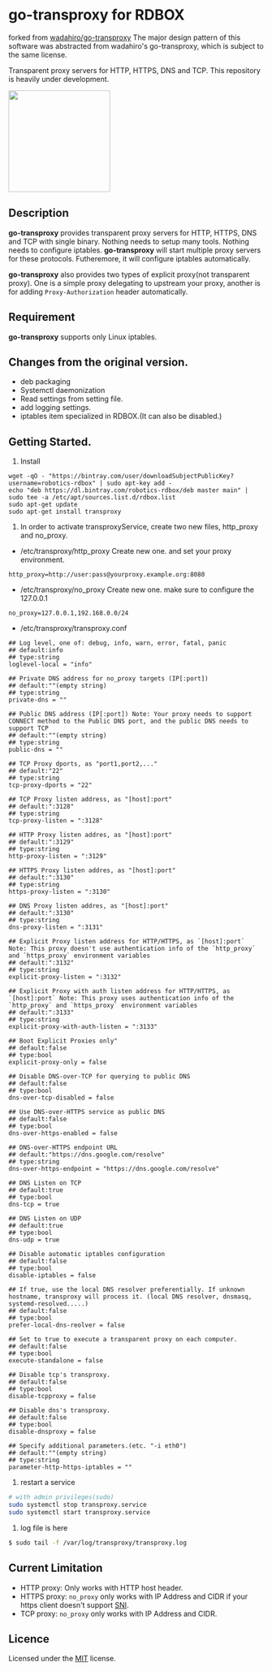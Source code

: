 # go-transproxy for RDBOX

forked from [wadahiro/go\-transproxy](https://github.com/wadahiro/go-transproxy)
The major design pattern of this software was abstracted from wadahiro's go-transproxy, which is subject to the same license.

Transparent proxy servers for HTTP, HTTPS, DNS and TCP. 
This repository is heavily under development.

<img src="https://github.com/fukuta-tatsuya-intec/go-transproxy/blob/master/images/kougakumeisai.png" width="200px">

## Description

**go-transproxy** provides transparent proxy servers for HTTP, HTTPS, DNS and TCP with single binary.
Nothing needs to setup many tools. Nothing needs to configure iptables.
**go-transproxy** will start multiple proxy servers for these protocols.
Futheremore, it will configure iptables automatically.

**go-transproxy** also provides two types of explicit proxy(not transparent proxy).
One is a simple proxy delegating to upstream your proxy, another is for adding `Proxy-Authorization` header automatically.

## Requirement

**go-transproxy** supports only Linux iptables.

## Changes from the original version.

* deb packaging
* Systemctl daemonization
* Read settings from setting file.
* add logging settings.
* iptables item specialized in RDBOX.(It can also be disabled.)

## Getting Started.
1. Install
```
wget -qO - "https://bintray.com/user/downloadSubjectPublicKey?username=robotics-rdbox" | sudo apt-key add - 
echo "deb https://dl.bintray.com/robotics-rdbox/deb master main" | sudo tee -a /etc/apt/sources.list.d/rdbox.list
sudo apt-get update
sudo apt-get install transproxy
```

1. In order to activate transproxyService, create two new files, http_proxy and no_proxy.

- /etc/transproxy/http_proxy
Create new one. and set your proxy environment.
```
http_proxy=http://user:pass@yourproxy.example.org:8080
```

- /etc/transproxy/no_proxy
Create new one. make sure to configure the 127.0.0.1
```
no_proxy=127.0.0.1,192.168.0.0/24
```

- /etc/transproxy/transproxy.conf

```
## Log level, one of: debug, info, warn, error, fatal, panic
## default:info
## type:string
loglevel-local = "info"

## Private DNS address for no_proxy targets (IP[:port])
## default:""(empty string)
## type:string
private-dns = ""

## Public DNS address (IP[:port]) Note: Your proxy needs to support CONNECT method to the Public DNS port, and the public DNS needs to support TCP
## default:""(empty string)
## type:string
public-dns = ""

## TCP Proxy dports, as "port1,port2,..."
## default:"22"
## type:string
tcp-proxy-dports = "22"

## TCP Proxy listen address, as "[host]:port"
## default:":3128"
## type:string
tcp-proxy-listen = ":3128"

## HTTP Proxy listen addres, as "[host]:port"
## default:":3129"
## type:string
http-proxy-listen = ":3129"

## HTTPS Proxy listen addres, as "[host]:port"
## default:":3130"
## type:string
https-proxy-listen = ":3130"

## DNS Proxy listen addres, as "[host]:port"
## default:":3130"
## type:string
dns-proxy-listen = ":3131"

## Explicit Proxy listen address for HTTP/HTTPS, as `[host]:port` Note: This proxy doesn't use authentication info of the `http_proxy` and `https_proxy` environment variables
## default:":3132"
## type:string
explicit-proxy-listen = ":3132"

## Explicit Proxy with auth listen address for HTTP/HTTPS, as `[host]:port` Note: This proxy uses authentication info of the `http_proxy` and `https_proxy` environment variables
## default:":3133"
## type:string
explicit-proxy-with-auth-listen = ":3133"

## Boot Explicit Proxies only"
## default:false
## type:bool
explicit-proxy-only = false

## Disable DNS-over-TCP for querying to public DNS
## default:false
## type:bool
dns-over-tcp-disabled = false

## Use DNS-over-HTTPS service as public DNS
## default:false
## type:bool
dns-over-https-enabled = false

## DNS-over-HTTPS endpoint URL
## default:"https://dns.google.com/resolve"
## type:string
dns-over-https-endpoint = "https://dns.google.com/resolve"

## DNS Listen on TCP
## default:true
## type:bool
dns-tcp = true

## DNS Listen on UDP
## default:true
## type:bool
dns-udp = true

## Disable automatic iptables configuration
## default:false
## type:bool
disable-iptables = false

## If true, use the local DNS resolver preferentially. If unknown hostname, transproxy will process it. (local DNS resolver, dnsmasq, systemd-resolved.....)
## default:false
## type:bool
prefer-local-dns-reolver = false

## Set to true to execute a transparent proxy on each computer.
## default:false
## type:bool
execute-standalone = false

## Disable tcp's transproxy.
## default:false
## type:bool
disable-tcpproxy = false

## Disable dns's transproxy.
## default:false
## type:bool
disable-dnsproxy = false

## Specify additional parameters.(etc. "-i eth0")
## default:""(empty string)
## type:string
parameter-http-https-iptables = ""
```

1. restart a service

```bash
# with admin privileges(sudo)
sudo systemctl stop transproxy.service 
sudo systemctl start transproxy.service 
```

1. log file is here
```bash
$ sudo tail -f /var/log/transproxy/transproxy.log
```


## Current Limitation

* HTTP proxy: Only works with HTTP host header.
* HTTPS proxy: `no_proxy` only works with IP Address and CIDR if your https client doesn't support [SNI](https://en.wikipedia.org/wiki/Server_Name_Indication).
* TCP proxy: `no_proxy` only works with IP Address and CIDR.

## Licence

Licensed under the [MIT](/LICENSE) license.

